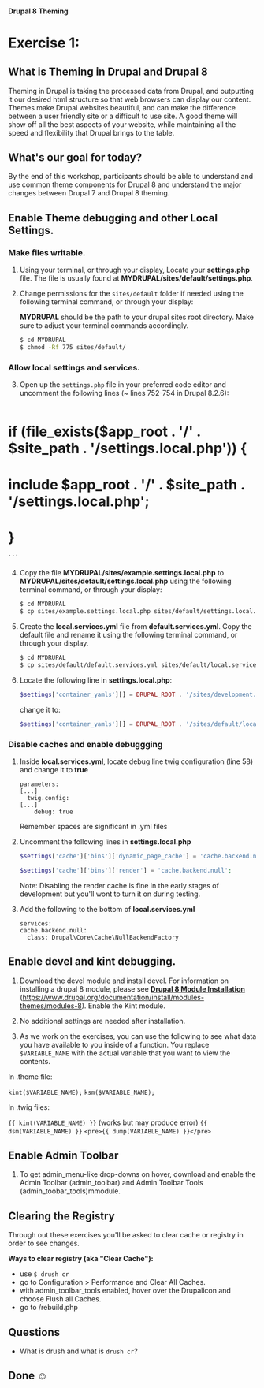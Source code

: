 #### Drupal 8 Theming

# Exercise 1: 

## What is Theming in Drupal and Drupal 8

Theming in Drupal is taking the processed data from Drupal, and outputting it our desired html structure so that web browsers can display our content. Themes make Drupal websites beautiful, and can make the difference between a user friendly site or a difficult to use site. A good theme will show off all the best aspects of your website, while maintaining all the speed and flexibility that Drupal brings to the table.  

## What's our goal for today?

By the end of this workshop, participants should be able to understand and use common theme components for Drupal 8 and understand the major changes between Drupal 7 and Drupal 8 theming.

## Enable Theme debugging and other Local Settings.

### Make files writable.
1. Using your terminal, or through your display, Locate your **settings.php** file. The file is usually found at **MYDRUPAL/sites/default/settings.php**. 

2. Change permissions for the `sites/default` folder if needed using the following terminal command, or through your display:

	**MYDRUPAL** should be the path to your drupal sites root directory. Make sure to adjust your terminal commands accordingly.
	
	```bash
	$ cd MYDRUPAL
	$ chmod -Rf 775 sites/default/
	```

### Allow local settings and services.
3. Open up the `settings.php` file in your preferred code editor and uncomment the following lines (~ lines 752-754 in Drupal 8.2.6):

	```php
# if (file_exists($app_root . '/' . $site_path . '/settings.local.php')) {
#   include $app_root . '/' . $site_path . '/settings.local.php';
# }
	```
4. Copy the file **MYDRUPAL/sites/example.settings.local.php** to **MYDRUPAL/sites/default/settings.local.php** using the following terminal command, or through your display:

	```bash
	$ cd MYDRUPAL
	$ cp sites/example.settings.local.php sites/default/settings.local.php
	```

5. Create the **local.services.yml** file from **default.services.yml**. Copy the default file and rename it using the following terminal command, or through your display.
	
	```bash
	$ cd MYDRUPAL
	$ cp sites/default/default.services.yml sites/default/local.services.yml
	```

6. Locate the following line in **settings.local.php**:
	
	```php
	$settings['container_yamls'][] = DRUPAL_ROOT . '/sites/development.services.yml';
	```
	
	change it to:
	
	```php
	$settings['container_yamls'][] = DRUPAL_ROOT . '/sites/default/local.services.yml';
	```

### Disable caches and enable debuggging

1. Inside **local.services.yml**, locate debug line twig configuration (line 58) and change it to **true**
	
	```
	parameters:
	[...]
	  twig.config:
	[...]
  	    debug: true
	```
	Remember spaces are significant in .yml files
 
2. Uncomment the following lines in **settings.local.php**
	
	```php
	$settings['cache']['bins']['dynamic_page_cache'] = 'cache.backend.null';
	```
	```php
	$settings['cache']['bins']['render'] = 'cache.backend.null';
	```
	Note: Disabling the render cache is fine in the early stages of development but you'll wont to turn it on during testing.
	
2. Add the following to the bottom of **local.services.yml**
	
	```
	services:
    cache.backend.null:
      class: Drupal\Core\Cache\NullBackendFactory
    ```

## Enable devel and kint debugging.
1. Download the devel module and install devel. For information on installing a drupal 8 module, please see **[Drupal 8 Module Installation](https://www.drupal.org/documentation/install/modules-themes/modules-8)** (https://www.drupal.org/documentation/install/modules-themes/modules-8). Enable the Kint module. 

2. No additional settings are needed after installation. 

3. As we work on the exercises, you can use the following to see what data you have available to you inside of a function. You replace `$VARIABLE_NAME` with the actual variable that you want to view the contents.

In .theme file: 

`kint($VARIABLE_NAME);`
`ksm($VARIABLE_NAME);`

In .twig files:

`{{ kint(VARIABLE_NAME) }}` (works but may produce error)
`{{ dsm(VARIABLE_NAME) }}`
`<pre>{{ dump(VARIABLE_NAME) }}</pre>`

## Enable Admin Toolbar
1. To get admin_menu-like drop-downs on hover, download and enable the Admin Toolbar (admin_toolbar)  and Admin Toolbar Tools (admin_toobar_tools)mmodule. 

## Clearing the Registry

Through out these exercises you'll be asked to clear cache or registry in order to see changes. 
 
**Ways to clear registry (aka "Clear Cache"):**

* use ``$ drush cr`` 
* go to Configuration > Performance and Clear All Caches. 
* with admin_toolbar_tools enabled, hover over the Drupalicon and choose Flush all Caches. 
* go to /rebuild.php

## Questions
+ What is drush and what is `drush cr`?

## Done ☺